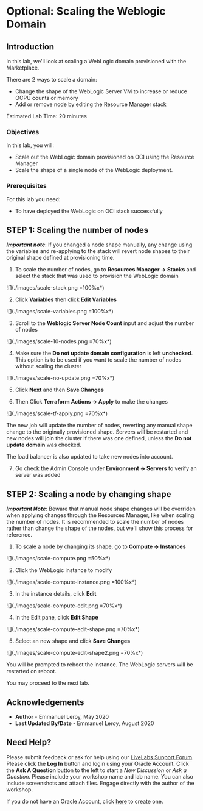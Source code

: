 # Optional: Scaling the Weblogic Domain

## Introduction

In this lab, we'll look at scaling a WebLogic domain provisioned with the Marketplace.

There are 2 ways to scale a domain:

- Change the shape of the WebLogic Server VM to increase or reduce OCPU counts or memory
- Add or remove node by editing the Resource Manager stack

Estimated Lab Time: 20 minutes

### Objectives

In this lab, you will:

- Scale out the WebLogic domain provisioned on OCI using the Resource Manager
- Scale the shape of a single node of the WebLogic deployment.

### Prerequisites

For this lab you need:

- To have deployed the WebLogic on OCI stack successfully

## **STEP 1:** Scaling the number of nodes

***Important note***: If you changed a node shape manually, any change using the variables and re-applying to the stack will revert node shapes to their original shape defined at provisioning time.

1. To scale the number of nodes, go to **Resources Manager -> Stacks** and select the stack that was used to provision the WebLogic domain

  ![](./images/scale-stack.png =100%x*)

2. Click **Variables** then click **Edit Variables**

  ![](./images/scale-variables.png =100%x*)

3. Scroll to the **Weblogic Server Node Count** input and adjust the number of nodes

  ![](./images/scale-10-nodes.png =70%x*)

4. Make sure the **Do not update domain configuration** is left **unchecked**. This option is to be used if you want to scale the number of nodes without scaling the cluster

  ![](./images/scale-no-update.png =70%x*)

5. Click **Next** and then **Save Changes**

6. Then Click **Terraform Actions -> Apply** to make the changes

  ![](./images/scale-tf-apply.png =70%x*)

  The new job will update the number of nodes, reverting any manual shape change to the originally provisioned shape. Servers will be restarted and new nodes will join the cluster if there was one defined, unless the **Do not update domain** was checked.

  The load balancer is also updated to take new nodes into account.

7. Go check the Admin Console under **Environment -> Servers** to verify an server was added

## **STEP 2:** Scaling a node by changing shape

***Important Note***: Beware that manual node shape changes will be overriden when applying changes through the Resources Manager, like when scaling the number of nodes. It is recommended to scale the number of nodes rather than change the shape of the nodes, but we'll show this process for reference.

1. To scale a node by changing its shape, go to **Compute -> Instances**

  ![](./images/scale-compute.png =50%x*)

2. Click the WebLogic instance to modify

  ![](./images/scale-compute-instance.png =100%x*)

3. In the instance details, click **Edit**

  ![](./images/scale-compute-edit.png =70%x*)

4. In the Edit pane, click **Edit Shape**

  ![](./images/scale-compute-edit-shape.png =70%x*)

5. Select an new shape and click **Save Changes**

  ![](./images/scale-compute-edit-shape2.png =70%x*)

  You will be prompted to reboot the instance. The WebLogic servers will be restarted on reboot.

You may proceed to the next lab.

## Acknowledgements

 - **Author** - Emmanuel Leroy, May 2020
 - **Last Updated By/Date** - Emmanuel Leroy, August 2020

## Need Help?
Please submit feedback or ask for help using our [LiveLabs Support Forum](https://community.oracle.com/tech/developers/categories/Weblogic). Please click the **Log In** button and login using your Oracle Account. Click the **Ask A Question** button to the left to start a *New Discussion* or *Ask a Question*.  Please include your workshop name and lab name.  You can also include screenshots and attach files.  Engage directly with the author of the workshop.

If you do not have an Oracle Account, click [here](https://profile.oracle.com/myprofile/account/create-account.jspx) to create one.
